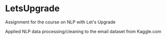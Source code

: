 # LetsUpgrade
Assignment for the course on NLP with Let's Upgrade

Applied NLP data processing/cleaning to the email dataset from Kaggle.com
